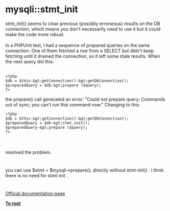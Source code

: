 # mysqli::stmt_init



stmt_init() seems to clear previous (possibly erroneous) results on the DB connection, which means you don&apos;t necessarily need to use it but it could make the code more robust.<br><br>In a PHPUnit test, I had a sequence of prepared queries on the same connection. One of them fetched a row from a SELECT but didn&apos;t keep fetching until it drained the connection, so it left some stale results. When the next query did this:<br><br>

```
<?php
$db = $this-&gt;getConnection()-&gt;getDbConnection();
$preparedQuery = $db-&gt;prepare ($query);
?>
```


the prepare() call generated an error: "Could not prepare query: Commands out of sync; you can&apos;t run this command now." Changing to this:



```
<?php
$db = $this-&gt;getConnection()-&gt;getDbConnection();
$preparedQuery = $db-&gt;stmt_init();
$preparedQuery-&gt;prepare ($query);
?>
```
<br><br>resolved the problem.  

#

you can use $stmt = $mysqli-&gt;prepare(); directly without stmt-init() . i think there is no need for stmt-init .  

#

[Official documentation page](https://www.php.net/manual/en/mysqli.stmt-init.php)

**[To root](/README.md)**